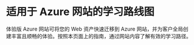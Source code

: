 <properties 
	pageTitle="适用于 Azure 网站的学习路线图" 
	description="获取一个可视的学习路线图，其中提供了从 Azure 网站新手成长为高手所要参考的全部资源。" 
	services="app-service\web" 
	documentationCenter="" 
	authors="cephalin" 
	manager="wpickett" 
	editor=""/>

<tags 
	ms.service="app-service-web" 
	ms.date="07/07/2015" 
	wacn.date="08/29/2015"/>


# 适用于 Azure 网站的学习路线图
体验版 Azure 网站可将您的 Web 资产快速迁移到 Azure 网站，并为客户全局创建丰富且顺畅的体验。按照本页面上的指南，通过网站内容了解有效的学习路径。

<object type="image/svg+xml" data="https://sidneyhcontent.blob.core.windows.net/documentation/websites-learning-map.svg" width="100%" height="100%"> </object>
 

<!---HONumber=67-->